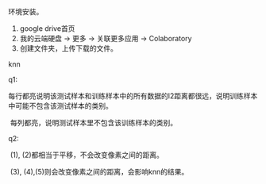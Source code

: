 环境安装。

1. google drive首页
2. 我的云端硬盘 -> 更多 -> 关联更多应用 -> Colaboratory
3. 创建文件夹，上传下载的文件。



knn

q1:

​	每行都亮说明该测试样本和训练样本中的所有数据的l2距离都很远，说明训练样本中可能不包含该测试样本的类别。

​	每列都亮，说明测试样本里不包含该训练样本的类别。

q2:

​	(1), (2)都相当于平移，不会改变像素之间的距离。

​	(3), (4),(5)则会改变像素之间的距离，会影响knn的结果。

